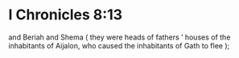 # I Chronicles 8:13

and Beriah and Shema ( they were heads of fathers ’ houses of the inhabitants of Aijalon, who caused the inhabitants of Gath to flee );
